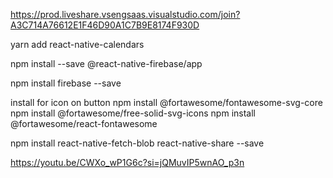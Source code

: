 https://prod.liveshare.vsengsaas.visualstudio.com/join?A3C714A76612E1F46D90A1C7B9E8174F930D

yarn add react-native-calendars

npm install --save @react-native-firebase/app


npm install firebase --save

install for icon on button
npm install @fortawesome/fontawesome-svg-core
npm install @fortawesome/free-solid-svg-icons
npm install @fortawesome/react-fontawesome


npm install react-native-fetch-blob react-native-share --save


https://youtu.be/CWXo_wP1G6c?si=jQMuvIP5wnAO_p3n